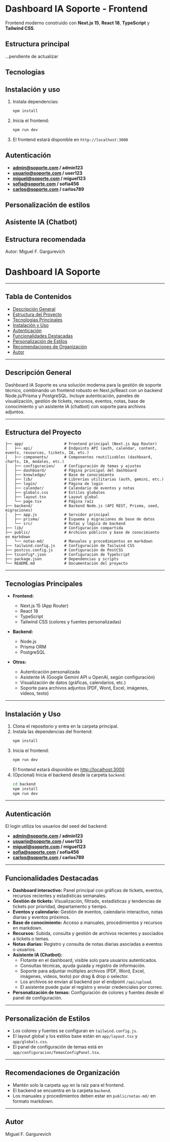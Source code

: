 # Dashboard IA Soporte - Frontend

Frontend moderno construido con **Next.js 15**, **React 18**, **TypeScript** y **Tailwind CSS**.

## Estructura principal

...pendiente de actualizar

## Tecnologías


## Instalación y uso

1. Instala dependencias:
   ```bash
   npm install
   ```
2. Inicia el frontend:
   ```bash
   npm run dev
   ```
3. El frontend estará disponible en `http://localhost:3000`

## Autenticación

  - **admin@soporte.com / admin123**
  - **usuario@soporte.com / user123**
  - **miguel@soporte.com / miguel123**
  - **sofia@soporte.com / sofia456**
  - **carlos@soporte.com / carlos789**

## Personalización de estilos


## Asistente IA (Chatbot)


## Estructura recomendada


Autor: Miguel F. Gargurevich

# Dashboard IA Soporte



---

## Tabla de Contenidos
- [Descripción General](#descripción-general)
- [Estructura del Proyecto](#estructura-del-proyecto)
- [Tecnologías Principales](#tecnologías-principales)
- [Instalación y Uso](#instalación-y-uso)
- [Autenticación](#autenticación)
- [Funcionalidades Destacadas](#funcionalidades-destacadas)
- [Personalización de Estilos](#personalización-de-estilos)
- [Recomendaciones de Organización](#recomendaciones-de-organización)
- [Autor](#autor)

---

## Descripción General

Dashboard IA Soporte es una solución moderna para la gestión de soporte técnico, combinando un frontend robusto en Next.js/React con un backend Node.js/Prisma y PostgreSQL. Incluye autenticación, paneles de visualización, gestión de tickets, recursos, eventos, notas, base de conocimiento y un asistente IA (chatbot) con soporte para archivos adjuntos.

---

## Estructura del Proyecto

```
├── app/                  # Frontend principal (Next.js App Router)
│   ├── api/              # Endpoints API (auth, calendar, content, events, resources, tickets, IA, etc.)
│   ├── components/       # Componentes reutilizables (dashboard, charts, IA, modales, etc.)
│   ├── configuracion/    # Configuración de temas y ajustes
│   ├── dashboard/        # Página principal del dashboard
│   ├── knowledge/        # Base de conocimiento
│   ├── lib/              # Librerías utilitarias (auth, gemini, etc.)
│   ├── login/            # Página de login
│   ├── calendar/         # Calendario de eventos y notas
│   ├── globals.css       # Estilos globales
│   ├── layout.tsx        # Layout global
│   └── page.tsx          # Página raíz
├── backend/              # Backend Node.js (API REST, Prisma, seed, migraciones)
│   ├── app.js            # Servidor principal
│   ├── prisma/           # Esquema y migraciones de base de datos
│   └── src/              # Rutas y lógica de backend
├── lib/                  # Configuración compartida
├── public/               # Archivos públicos y base de conocimiento en markdown
│   └── notas-md/         # Manuales y procedimientos en markdown
├── tailwind.config.js    # Configuración de Tailwind CSS
├── postcss.config.js     # Configuración de PostCSS
├── tsconfig*.json        # Configuración de TypeScript
├── package.json          # Dependencias y scripts
└── README.md             # Documentación del proyecto
```

---

## Tecnologías Principales

- **Frontend:**
  - Next.js 15 (App Router)
  - React 18
  - TypeScript
  - Tailwind CSS (colores y fuentes personalizadas)

- **Backend:**
  - Node.js
  - Prisma ORM
  - PostgreSQL

- **Otros:**
  - Autenticación personalizada
  - Asistente IA (Google Gemini API u OpenAI, según configuración)
  - Visualización de datos (gráficas, calendarios, etc.)
  - Soporte para archivos adjuntos (PDF, Word, Excel, imágenes, videos, texto)

---

## Instalación y Uso

1. Clona el repositorio y entra en la carpeta principal.
2. Instala las dependencias del frontend:
   ```bash
   npm install
   ```
3. Inicia el frontend:
   ```bash
   npm run dev
   ```
   El frontend estará disponible en [http://localhost:3000](http://localhost:3000)
4. (Opcional) Inicia el backend desde la carpeta `backend`:
   ```bash
   cd backend
   npm install
   npm run dev
   ```

---

## Autenticación

El login utiliza los usuarios del seed del backend:

- **admin@soporte.com / admin123**
- **usuario@soporte.com / user123**
- **miguel@soporte.com / miguel123**
- **sofia@soporte.com / sofia456**
- **carlos@soporte.com / carlos789**

---

## Funcionalidades Destacadas

- **Dashboard interactivo:** Panel principal con gráficas de tickets, eventos, recursos recientes y estadísticas semanales.
- **Gestión de tickets:** Visualización, filtrado, estadísticas y tendencias de tickets por prioridad, departamento y tiempo.
- **Eventos y calendario:** Gestión de eventos, calendario interactivo, notas diarias y eventos próximos.
- **Base de conocimiento:** Acceso a manuales, procedimientos y recursos en markdown.
- **Recursos:** Subida, consulta y gestión de archivos recientes y asociados a tickets o temas.
- **Notas diarias:** Registro y consulta de notas diarias asociadas a eventos o usuarios.
- **Asistente IA (Chatbot):**
  - Flotante en el dashboard, visible solo para usuarios autenticados.
  - Consultas técnicas, ayuda guiada y registro de información.
  - Soporte para adjuntar múltiples archivos (PDF, Word, Excel, imágenes, videos, texto) por drag & drop o selector.
  - Los archivos se envían al backend por el endpoint `/api/upload`.
  - El asistente puede guiar el registro y enviar credenciales por correo.
- **Personalización de temas:** Configuración de colores y fuentes desde el panel de configuración.

---

## Personalización de Estilos

- Los colores y fuentes se configuran en `tailwind.config.js`.
- El layout global y los estilos base están en `app/layout.tsx` y `app/globals.css`.
- El panel de configuración de temas está en `app/configuracion/TemasConfigPanel.tsx`.

---

## Recomendaciones de Organización

- Mantén solo la carpeta `app` en la raíz para el frontend.
- El backend se encuentra en la carpeta `backend`.
- Los manuales y procedimientos deben estar en `public/notas-md/` en formato markdown.

---

## Autor

Miguel F. Gargurevich
